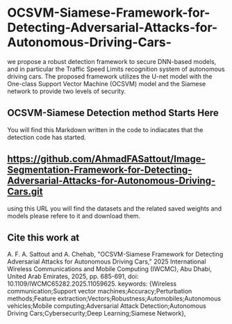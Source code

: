 # OCSVM-Siamese-Framework-for-Detecting-Adversarial-Attacks-for-Autonomous-Driving-Cars-
we propose a robust detection framework to secure DNN-based models, and in particular the Traffic Speed Limits recognition system of autonomous driving cars. The proposed framework utilizes the U-net model with the One-class Support Vector Machine (OCSVM) model and the Siamese network to provide two levels of security.
## OCSVM-Siamese Detection method Starts Here 
You will find this Markdown written in the code to indiacates that the detection code has started.
## https://github.com/AhmadFASattout/Image-Segmentation-Framework-for-Detecting-Adversarial-Attacks-for-Autonomous-Driving-Cars.git 
using this URL you will find the datasets and the related saved weights and models please refere to it and download them.
## Cite this work at 
A. F. A. Sattout and A. Chehab, "OCSVM-Siamese Framework for Detecting Adversarial Attacks for Autonomous Driving Cars," 2025 International Wireless Communications and Mobile Computing (IWCMC), Abu Dhabi, United Arab Emirates, 2025, pp. 685-691, doi: 10.1109/IWCMC65282.2025.11059625.
 keywords: {Wireless communication;Support vector machines;Accuracy;Perturbation methods;Feature extraction;Vectors;Robustness;Automobiles;Autonomous vehicles;Mobile computing;Adversarial Attack Detection;Autonomous Driving Cars;Cybersecurity;Deep Learning;Siamese Network},


